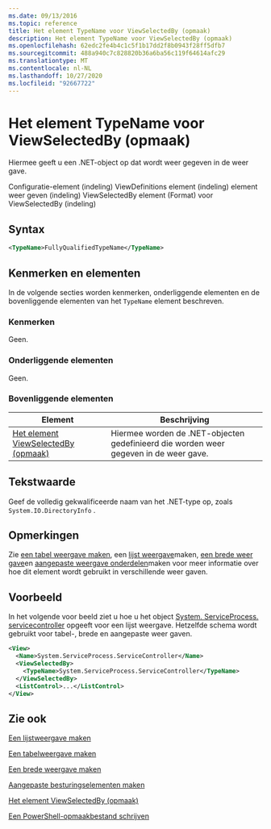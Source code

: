```yaml
---
ms.date: 09/13/2016
ms.topic: reference
title: Het element TypeName voor ViewSelectedBy (opmaak)
description: Het element TypeName voor ViewSelectedBy (opmaak)
ms.openlocfilehash: 62edc2fe4b4c1c5f1b17dd2f8b0943f28ff5dfb7
ms.sourcegitcommit: 488a940c7c828820b36a6ba56c119f64614afc29
ms.translationtype: MT
ms.contentlocale: nl-NL
ms.lasthandoff: 10/27/2020
ms.locfileid: "92667722"
---
```

# <a name="typename-element-for-viewselectedby-format"></a>Het element TypeName voor ViewSelectedBy (opmaak)

Hiermee geeft u een .NET-object op dat wordt weer gegeven in de weer gave.

Configuratie-element (indeling) ViewDefinitions element (indeling) element weer geven (indeling) ViewSelectedBy element (Format) voor ViewSelectedBy (indeling)

## <a name="syntax"></a>Syntax

```xml
<TypeName>FullyQualifiedTypeName</TypeName>
```

## <a name="attributes-and-elements"></a>Kenmerken en elementen

In de volgende secties worden kenmerken, onderliggende elementen en de bovenliggende elementen van het `TypeName` element beschreven.

### <a name="attributes"></a>Kenmerken

Geen.

### <a name="child-elements"></a>Onderliggende elementen

Geen.

### <a name="parent-elements"></a>Bovenliggende elementen

|Element|Beschrijving|
|-------------|-----------------|
|[Het element ViewSelectedBy (opmaak)](./viewselectedby-element-format.md)|Hiermee worden de .NET-objecten gedefinieerd die worden weer gegeven in de weer gave.|

## <a name="text-value"></a>Tekstwaarde

Geef de volledig gekwalificeerde naam van het .NET-type op, zoals `System.IO.DirectoryInfo` .

## <a name="remarks"></a>Opmerkingen

Zie [een tabel weergave maken](./creating-a-table-view.md), een [lijst weergave](./creating-a-list-view.md)maken, [een brede weer gave](./creating-a-wide-view.md)en [aangepaste weergave onderdelen](./creating-custom-controls.md)maken voor meer informatie over hoe dit element wordt gebruikt in verschillende weer gaven.

## <a name="example"></a>Voorbeeld

In het volgende voor beeld ziet u hoe u het object [System. ServiceProcess. servicecontroller](/dotnet/api/System.ServiceProcess.ServiceController) opgeeft voor een lijst weergave. Hetzelfde schema wordt gebruikt voor tabel-, brede en aangepaste weer gaven.

```xml
<View>
  <Name>System.ServiceProcess.ServiceController</Name>
  <ViewSelectedBy>
    <TypeName>System.ServiceProcess.ServiceController</TypeName>
  </ViewSelectedBy>
  <ListControl>...</ListControl>
</View>
```

## <a name="see-also"></a>Zie ook

[Een lijstweergave maken](./creating-a-list-view.md)

[Een tabelweergave maken](./creating-a-table-view.md)

[Een brede weergave maken](./creating-a-wide-view.md)

[Aangepaste besturingselementen maken](./creating-custom-controls.md)

[Het element ViewSelectedBy (opmaak)](./viewselectedby-element-format.md)

[Een PowerShell-opmaakbestand schrijven](./writing-a-powershell-formatting-file.md)
